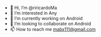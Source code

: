 - 👋 Hi, I’m @riricardoMa
- 👀 I’m interested in Any
- 🌱 I’m currently working on Android 
- 💞️ I’m looking to collaborate on Android
- 📫 How to reach me mabx111@gmail.com

<!---
riricardoMa/riricardoMa is a ✨ special ✨ repository because its `README.md` (this file) appears on your GitHub profile.
You can click the Preview link to take a look at your changes.
--->
